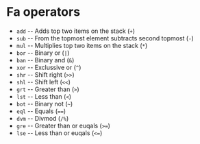 # Fa operators

-   `add` -- Adds top two items on the stack (`+`)
-   `sub` -- From the topmost element subtracts second topmost (`-`)
-   `mul` -- Multiplies top two items on the stack (`*`)
-   `bor` -- Binary or (`|`)
-   `ban` -- Binary and (`&`)
-   `xor` -- Exclussive or (`^`)
-   `shr` -- Shift right (`>>`)
-   `shl` -- Shift left (`<<`)
-   `grt` -- Greater than (`>`)
-   `lst` -- Less than (`<`)
-   `bot` -- Binary not (`~`)
-   `eql` -- Equals (`==`)
-   `dvm` -- Divmod (`/%`)
-   `gre` -- Greater than or euqals (`>=`)
-   `lse` -- Less than or euqals (`<=`)
